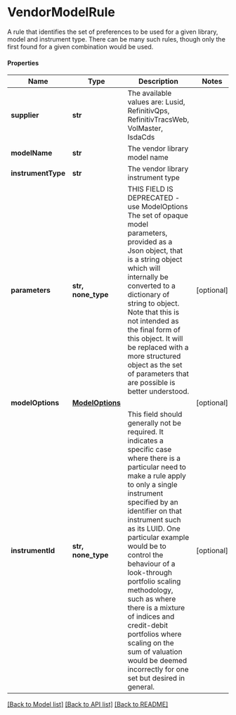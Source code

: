 # VendorModelRule

A rule that identifies the set of preferences to be used for a given library, model and instrument type.  There can be many such rules, though only the first found for a given combination would be used.

#### Properties
Name | Type | Description | Notes
------------ | ------------- | ------------- | -------------
**supplier** | **str** | The available values are: Lusid, RefinitivQps, RefinitivTracsWeb, VolMaster, IsdaCds | 
**modelName** | **str** | The vendor library model name | 
**instrumentType** | **str** | The vendor library instrument type | 
**parameters** | **str, none_type** | THIS FIELD IS DEPRECATED - use ModelOptions  The set of opaque model parameters, provided as a Json object, that is a string object which will internally be converted to a dictionary of string to object.  Note that this is not intended as the final form of this object. It will be replaced with a more structured object as the set of parameters that are possible is  better understood. | [optional] 
**modelOptions** | [**ModelOptions**](ModelOptions.md) |  | [optional] 
**instrumentId** | **str, none_type** | This field should generally not be required. It indicates a specific case where there is a particular need to make a rule apply to only a single instrument  specified by an identifier on that instrument such as its LUID. One particular example would be to control the behaviour of a look-through portfolio scaling  methodology, such as where there is a mixture of indices and credit-debit portfolios where scaling on the sum of valuation would be deemed incorrectly for one  set but desired in general. | [optional] 

[[Back to Model list]](../README.md#documentation-for-models) [[Back to API list]](../README.md#documentation-for-api-endpoints) [[Back to README]](../README.md)

